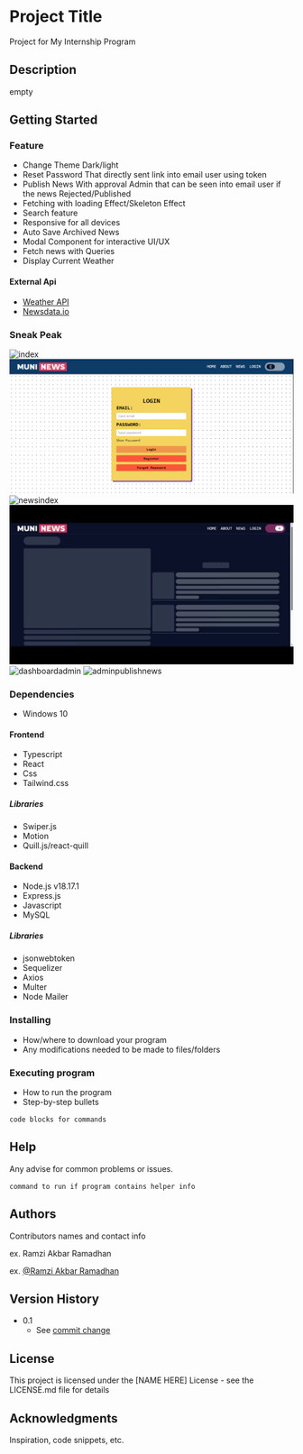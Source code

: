 # Project Title
Project for My Internship Program

## Description

empty

## Getting Started
### Feature
* Change Theme Dark/light
* Reset Password That directly sent link into email user using token
* Publish News With approval Admin that can be seen into email user if the news Rejected/Published
* Fetching with loading Effect/Skeleton Effect
* Search feature
* Responsive for all devices
* Auto Save Archived News
* Modal Component for interactive UI/UX
* Fetch news with Queries
* Display Current Weather
#### External Api
* [Weather API](https://www.weatherapi.com/)
* [Newsdata.io](https://newsdata.io/)
### Sneak Peak
![index](assets/indexchangetheme.gif)
![Login](assets/Loginscreen.png)
![newsindex](assets/newsindex.gif)
![loading](assets/skeletonloading.gif)
![dashboardadmin](assets/dashboardadmin.gif)
![adminpublishnews](assets/adminpublishnews.gif)
### Dependencies
* Windows 10
#### Frontend
* Typescript
* React
* Css
* Tailwind.css
##### Libraries
* Swiper.js
* Motion
* Quill.js/react-quill
#### Backend
* Node.js v18.17.1
* Express.js
* Javascript
* MySQL
##### Libraries
* jsonwebtoken
* Sequelizer
* Axios
* Multer
* Node Mailer
### Installing

* How/where to download your program
* Any modifications needed to be made to files/folders

### Executing program

* How to run the program
* Step-by-step bullets
```
code blocks for commands
```

## Help

Any advise for common problems or issues.
```
command to run if program contains helper info
```

## Authors

Contributors names and contact info

ex. Ramzi Akbar Ramadhan

ex. [@Ramzi Akbar Ramadhan](https://www.linkedin.com/in/ramzi-akbar-ramadhan-b8b05a243/)

## Version History
* 0.1
    * See [commit change](https://github.com/MuniMunii/MuniNews/commits/main/)
## License

This project is licensed under the [NAME HERE] License - see the LICENSE.md file for details

## Acknowledgments

Inspiration, code snippets, etc.